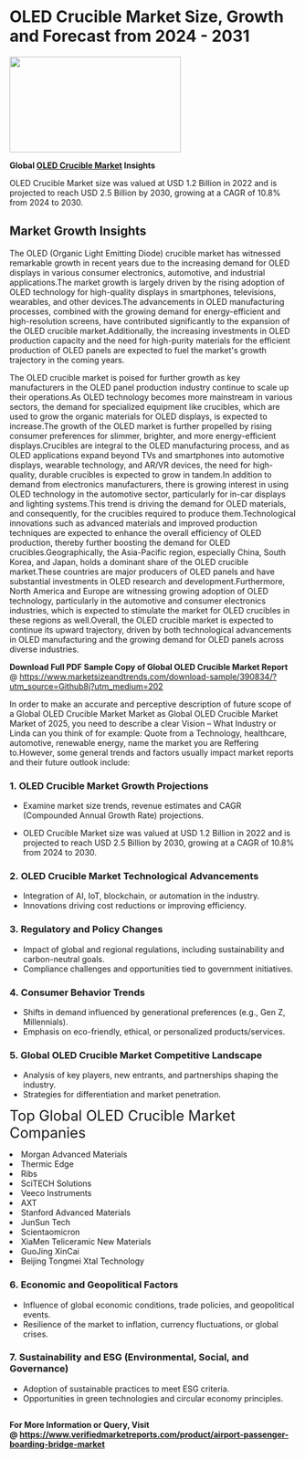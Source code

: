 <H1>OLED Crucible Market Size, Growth and Forecast from 2024 - 2031</H1><img class="aligncenter size-medium wp-image-584254" src="https://thirdeyenews.in/wp-content/uploads/2024/09/Global-Market-Research-300x168.jpeg" alt="" width="300" height="168" /><p><strong>Global&nbsp;<a href="https://www.marketsizeandtrends.com/download-sample/390834/?utm_source=Github8j?utm_medium=202">OLED Crucible Market</a> Insights</strong></p><p>OLED Crucible Market size was valued at USD 1.2 Billion in 2022 and is projected to reach USD 2.5 Billion by 2030, growing at a CAGR of 10.8% from 2024 to 2030.</p><p><h2>Market Growth Insights</h2> <p>The OLED (Organic Light Emitting Diode) crucible market has witnessed remarkable growth in recent years due to the increasing demand for OLED displays in various consumer electronics, automotive, and industrial applications.The market growth is largely driven by the rising adoption of OLED technology for high-quality displays in smartphones, televisions, wearables, and other devices.The advancements in OLED manufacturing processes, combined with the growing demand for energy-efficient and high-resolution screens, have contributed significantly to the expansion of the OLED crucible market.Additionally, the increasing investments in OLED production capacity and the need for high-purity materials for the efficient production of OLED panels are expected to fuel the market's growth trajectory in the coming years.</p> <p>The OLED crucible market is poised for further growth as key manufacturers in the OLED panel production industry continue to scale up their operations.As OLED technology becomes more mainstream in various sectors, the demand for specialized equipment like crucibles, which are used to grow the organic materials for OLED displays, is expected to increase.The growth of the OLED market is further propelled by rising consumer preferences for slimmer, brighter, and more energy-efficient displays.Crucibles are integral to the OLED manufacturing process, and as OLED applications expand beyond TVs and smartphones into automotive displays, wearable technology, and AR/VR devices, the need for high-quality, durable crucibles is expected to grow in tandem.In addition to demand from electronics manufacturers, there is growing interest in using OLED technology in the automotive sector, particularly for in-car displays and lighting systems.This trend is driving the demand for OLED materials, and consequently, for the crucibles required to produce them.Technological innovations such as advanced materials and improved production techniques are expected to enhance the overall efficiency of OLED production, thereby further boosting the demand for OLED crucibles.Geographically, the Asia-Pacific region, especially China, South Korea, and Japan, holds a dominant share of the OLED crucible market.These countries are major producers of OLED panels and have substantial investments in OLED research and development.Furthermore, North America and Europe are witnessing growing adoption of OLED technology, particularly in the automotive and consumer electronics industries, which is expected to stimulate the market for OLED crucibles in these regions as well.Overall, the OLED crucible market is expected to continue its upward trajectory, driven by both technological advancements in OLED manufacturing and the growing demand for OLED panels across diverse industries.</p> <p><span class=""><strong>Download Full PDF Sample Copy of Global OLED Crucible Market Report</strong> @ <a href="https://www.marketsizeandtrends.com/download-sample/390834/?utm_source=Github8j?utm_medium=202" target="_blank">https://www.marketsizeandtrends.com/download-sample/390834/?utm_source=Github8j?utm_medium=202</a></span></p><p>In order to make an accurate and perceptive description of future scope of a Global&nbsp;OLED Crucible Market Market as Global&nbsp;OLED Crucible Market Market of 2025, you need to describe a clear Vision &ndash; What Industry or Linda can you think of for example: Quote from a Technology, healthcare, automotive, renewable energy, name the market you are Reffering to.However, some general trends and factors usually impact market reports and their future outlook include:</p><h3>1.&nbsp;<strong>OLED Crucible Market Growth Projections</strong></h3><ul><li>Examine market size trends, revenue estimates and CAGR (Compounded Annual Growth Rate) projections.</li><li><p>OLED Crucible Market size was valued at USD 1.2 Billion in 2022 and is projected to reach USD 2.5 Billion by 2030, growing at a CAGR of 10.8% from 2024 to 2030.</p></li></ul><h3>2.&nbsp;<strong>OLED Crucible Market Technological Advancements</strong></h3><ul><li>Integration of AI, IoT, blockchain, or automation in the industry.</li><li>Innovations driving cost reductions or improving efficiency.</li></ul><h3>3.&nbsp;<strong>Regulatory and Policy Changes</strong></h3><ul><li>Impact of global and regional regulations, including sustainability and carbon-neutral goals.</li><li>Compliance challenges and opportunities tied to government initiatives.</li></ul><h3>4.&nbsp;<strong>Consumer Behavior Trends</strong></h3><ul><li>Shifts in demand influenced by generational preferences (e.g., Gen Z, Millennials).</li><li>Emphasis on eco-friendly, ethical, or personalized products/services.</li></ul><h3>5.&nbsp;<strong>Global OLED Crucible Market Competitive Landscape</strong></h3><ul><li>Analysis of key players, new entrants, and partnerships shaping the industry.</li><li>Strategies for differentiation and market penetration.</li></ul><p data-pm-slice="1 1 []"><span style="color: inherit; font-family: inherit; font-size: 25px;">Top Global OLED Crucible Market Companies</span></p><div class="" data-test-id=""><p><li>Morgan Advanced Materials</li><li> Thermic Edge</li><li> Ribs</li><li> SciTECH Solutions</li><li> Veeco Instruments</li><li> AXT</li><li> Stanford Advanced Materials</li><li> JunSun Tech</li><li> Scientaomicron</li><li> XiaMen Teliceramic New Materials</li><li> GuoJing XinCai</li><li> Beijing Tongmei Xtal Technology</li></p></div><h3>6.&nbsp;<strong>Economic and Geopolitical Factors</strong></h3><ul><li>Influence of global economic conditions, trade policies, and geopolitical events.</li><li>Resilience of the market to inflation, currency fluctuations, or global crises.</li></ul><h3>7.&nbsp;<strong>Sustainability and ESG (Environmental, Social, and Governance)</strong></h3><ul><li>Adoption of sustainable practices to meet ESG criteria.</li><li>Opportunities in green technologies and circular economy principles.</li></ul><h2><strong style="font-size: 14px;">For More Information or Query, Visit @&nbsp;</strong><a style="background-color: #ffffff; font-size: 14px;" href="https://www.marketsizeandtrends.com/report/oled-crucible-market/" target="_blank">https://www.verifiedmarketreports.com/product/airport-passenger-boarding-bridge-market</a></h2>